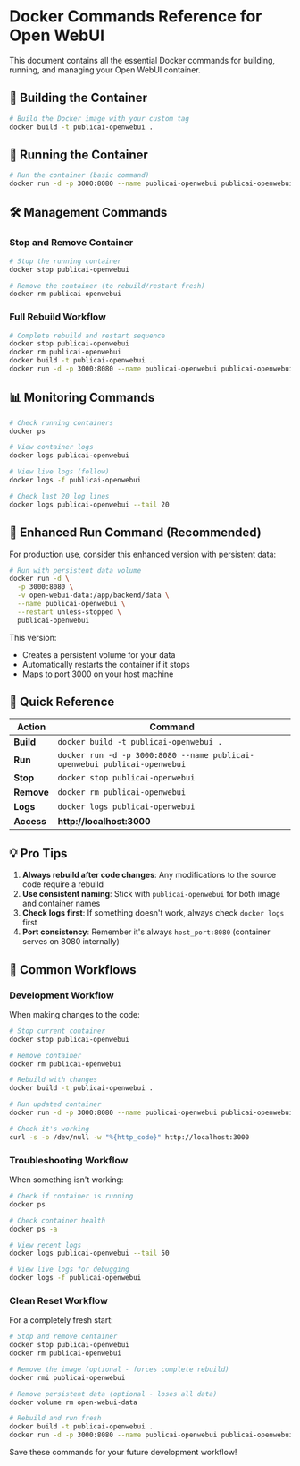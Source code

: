 # Docker Commands Reference for Open WebUI

This document contains all the essential Docker commands for building, running, and managing your Open WebUI container.

## 🔨 Building the Container

```bash
# Build the Docker image with your custom tag
docker build -t publicai-openwebui .
```

## 🚀 Running the Container

```bash
# Run the container (basic command)
docker run -d -p 3000:8080 --name publicai-openwebui publicai-openwebui
```

## 🛠️ Management Commands

### Stop and Remove Container
```bash
# Stop the running container
docker stop publicai-openwebui

# Remove the container (to rebuild/restart fresh)
docker rm publicai-openwebui
```

### Full Rebuild Workflow
```bash
# Complete rebuild and restart sequence
docker stop publicai-openwebui
docker rm publicai-openwebui
docker build -t publicai-openwebui .
docker run -d -p 3000:8080 --name publicai-openwebui publicai-openwebui
```

## 📊 Monitoring Commands

```bash
# Check running containers
docker ps

# View container logs
docker logs publicai-openwebui

# View live logs (follow)
docker logs -f publicai-openwebui

# Check last 20 log lines
docker logs publicai-openwebui --tail 20
```

## 🔧 Enhanced Run Command (Recommended)

For production use, consider this enhanced version with persistent data:

```bash
# Run with persistent data volume
docker run -d \
  -p 3000:8080 \
  -v open-webui-data:/app/backend/data \
  --name publicai-openwebui \
  --restart unless-stopped \
  publicai-openwebui
```

This version:
- Creates a persistent volume for your data
- Automatically restarts the container if it stops
- Maps to port 3000 on your host machine

## 📝 Quick Reference

| Action | Command |
|--------|---------|
| **Build** | `docker build -t publicai-openwebui .` |
| **Run** | `docker run -d -p 3000:8080 --name publicai-openwebui publicai-openwebui` |
| **Stop** | `docker stop publicai-openwebui` |
| **Remove** | `docker rm publicai-openwebui` |
| **Logs** | `docker logs publicai-openwebui` |
| **Access** | **http://localhost:3000** |

## 💡 Pro Tips

1. **Always rebuild after code changes**: Any modifications to the source code require a rebuild
2. **Use consistent naming**: Stick with `publicai-openwebui` for both image and container names
3. **Check logs first**: If something doesn't work, always check `docker logs` first
4. **Port consistency**: Remember it's always `host_port:8080` (container serves on 8080 internally)

## 🔄 Common Workflows

### Development Workflow
When making changes to the code:
```bash
# Stop current container
docker stop publicai-openwebui

# Remove container
docker rm publicai-openwebui

# Rebuild with changes
docker build -t publicai-openwebui .

# Run updated container
docker run -d -p 3000:8080 --name publicai-openwebui publicai-openwebui

# Check it's working
curl -s -o /dev/null -w "%{http_code}" http://localhost:3000
```

### Troubleshooting Workflow
When something isn't working:
```bash
# Check if container is running
docker ps

# Check container health
docker ps -a

# View recent logs
docker logs publicai-openwebui --tail 50

# View live logs for debugging
docker logs -f publicai-openwebui
```

### Clean Reset Workflow
For a completely fresh start:
```bash
# Stop and remove container
docker stop publicai-openwebui
docker rm publicai-openwebui

# Remove the image (optional - forces complete rebuild)
docker rmi publicai-openwebui

# Remove persistent data (optional - loses all data)
docker volume rm open-webui-data

# Rebuild and run fresh
docker build -t publicai-openwebui .
docker run -d -p 3000:8080 --name publicai-openwebui publicai-openwebui
```

Save these commands for your future development workflow!
